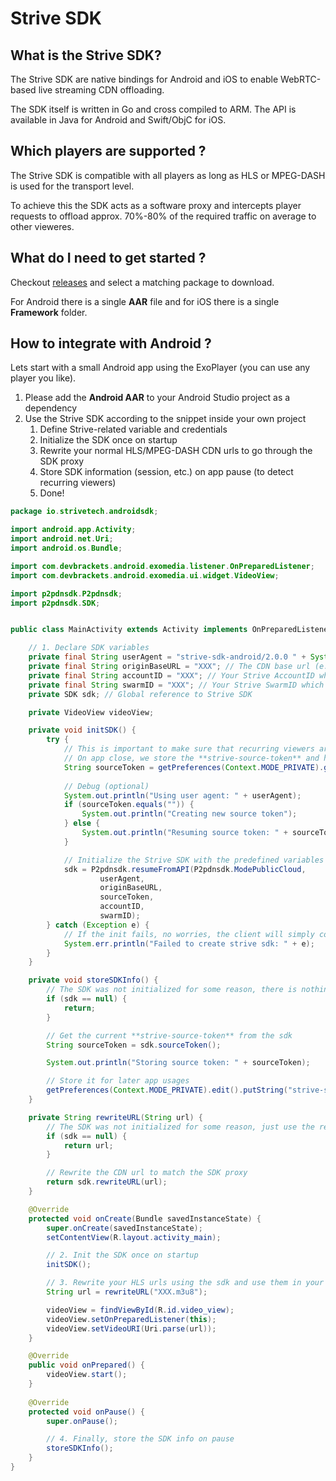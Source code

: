 # Strive SDK

## What is the Strive SDK?

The Strive SDK are native bindings for Android and iOS to enable WebRTC-based live streaming CDN offloading.

The SDK itself is written in Go and cross compiled to ARM.
The API is available in Java for Android and Swift/ObjC for iOS.

## Which players are supported ?

The Strive SDK is compatible with all players as long as HLS or MPEG-DASH is used for the transport level.

To achieve this the SDK acts as a software proxy and intercepts player requests to offload approx. 70%-80% of the required traffic on average to other vieweres.

## What do I need to get started ?

Checkout [releases](https://github.com/chunkedswarm/strive-sdk/releases) and select a matching package to download.

For Android there is a single **AAR** file and for iOS there is a single **Framework** folder.

## How to integrate with Android ?

Lets start with a small Android app using the ExoPlayer (you can use any player you like).

1. Please add the **Android AAR** to your Android Studio project as a dependency
2. Use the Strive SDK according to the snippet inside your own project
    1. Define Strive-related variable and credentials
    2. Initialize the SDK once on startup
    3. Rewrite your normal HLS/MPEG-DASH CDN urls to go through the SDK proxy
    4. Store SDK information (session, etc.) on app pause (to detect recurring viewers)
    5. Done!

```Java
package io.strivetech.androidsdk;

import android.app.Activity;
import android.net.Uri;
import android.os.Bundle;

import com.devbrackets.android.exomedia.listener.OnPreparedListener;
import com.devbrackets.android.exomedia.ui.widget.VideoView;

import p2pdnsdk.P2pdnsdk;
import p2pdnsdk.SDK;


public class MainActivity extends Activity implements OnPreparedListener {

    // 1. Declare SDK variables
    private final String userAgent = "strive-sdk-android/2.0.0 " + System.getProperty("http.agent"); // The user agent (important for reporting)
    private final String originBaseURL = "XXX"; // The CDN base url (e.g. https://yourcdn.com)
    private final String accountID = "XXX"; // Your Strive AccountID which can be found inside the dashboard
    private final String swarmID = "XXX"; // Your Strive SwarmID which can be found inside the dashboard
    private SDK sdk; // Global reference to Strive SDK

    private VideoView videoView;

    private void initSDK() {
        try {
            // This is important to make sure that recurring viewers are not counted twice
            // On app close, we store the **strive-source-token** and here we read it again to resume the client session
            String sourceToken = getPreferences(Context.MODE_PRIVATE).getString("strive-source-token", "");
            
            // Debug (optional)
            System.out.println("Using user agent: " + userAgent);
            if (sourceToken.equals("")) {
                System.out.println("Creating new source token");
            } else {
                System.out.println("Resuming source token: " + sourceToken);
            }

            // Initialize the Strive SDK with the predefined variables
            sdk = P2pdnsdk.resumeFromAPI(P2pdnsdk.ModePublicCloud,
                    userAgent,
                    originBaseURL,
                    sourceToken,
                    accountID,
                    swarmID);
        } catch (Exception e) {
            // If the init fails, no worries, the client will simply consume the stream via the CDN only
            System.err.println("Failed to create strive sdk: " + e);
        }
    }

    private void storeSDKInfo() {
        // The SDK was not initialized for some reason, there is nothing to store yet
        if (sdk == null) {
            return;
        }

        // Get the current **strive-source-token** from the sdk
        String sourceToken = sdk.sourceToken();

        System.out.println("Storing source token: " + sourceToken);

        // Store it for later app usages
        getPreferences(Context.MODE_PRIVATE).edit().putString("strive-source-token", sourceToken).apply();
    } 

    private String rewriteURL(String url) {
        // The SDK was not initialized for some reason, just use the real CDN url
        if (sdk == null) {
            return url;
        }

        // Rewrite the CDN url to match the SDK proxy
        return sdk.rewriteURL(url);
    }

    @Override
    protected void onCreate(Bundle savedInstanceState) {
        super.onCreate(savedInstanceState);
        setContentView(R.layout.activity_main);

        // 2. Init the SDK once on startup
        initSDK();

        // 3. Rewrite your HLS urls using the sdk and use them in your player -> Done!
        String url = rewriteURL("XXX.m3u8");

        videoView = findViewById(R.id.video_view);
        videoView.setOnPreparedListener(this);
        videoView.setVideoURI(Uri.parse(url));
    }

    @Override
    public void onPrepared() {
        videoView.start();
    }
    
    @Override
    protected void onPause() {
        super.onPause();

        // 4. Finally, store the SDK info on pause
        storeSDKInfo();
    }
}
```
